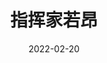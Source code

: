 ---
title: "指挥家若昂"
date: "2022-02-20"
price: "60.00"
theaters: ["北京当代MOMA百老汇电影中心影院"]
remark: ['']
---